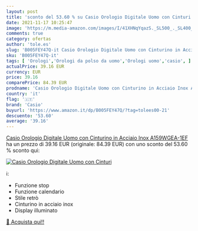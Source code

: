 ```yaml
---
layout: post
title: 'sconto del 53.60 % su Casio Orologio Digitale Uomo con Cinturi  '
date: 2021-11-17 10:25:47
image: 'https://m.media-amazon.com/images/I/41XHNqYqazS._SL500_._SL400_.jpg'
comments: true
category: ofertas
author: 'tole.es'
slug: 'B005FEY47Q-it Casio Orologio Digitale Uomo con Cinturino in Acciaio Inox...'
sku: 'B005FEY47Q-it'
tags: [ 'Orologi','Orologi da polso da uomo','Orologi uomo','casio', ]
actualPrice: 39.16 EUR
currency: EUR
price: 39.16
comparePrice: 84.39 EUR
prodname: 'Casio Orologio Digitale Uomo con Cinturino in Acciaio Inox A159WGEA-1EF'
country: 'it'
flag: '🇮🇹'
brand: 'Casio'
buyurl: 'https://www.amazon.it/dp/B005FEY47Q/?tag=tolees00-21'
descuento: '53.60'
average: '39.16'
---
```


[Casio Orologio Digitale Uomo con Cinturino in Acciaio Inox A159WGEA-1EF](https://www.amazon.it/dp/B005FEY47Q/?tag=tolees00-21) ha un prezzo di 39.16 EUR (originale: 84.39 EUR) con uno sconto del 53.60 % sconto qui:

[![Casio Orologio Digitale Uomo con Cinturi](https://m.media-amazon.com/images/I/41XHNqYqazS._SL500_._SL400_.jpg)](https://www.amazon.it/dp/B005FEY47Q/?tag=tolees00-21)

ℹ️:

- Funzione stop
- Funzione calendario
- Stile retrò
- Cinturino in acciaio inox
- Display illuminato

[🛒 Acquista qui!!](https://www.amazon.it/dp/B005FEY47Q/?tag=tolees00-21)

